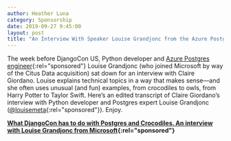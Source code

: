 ```yaml
---
author: Heather Luna
category: Sponsorship
date: 2019-09-27 9:45:00
layout: post
title: "An Interview With Speaker Louise Grandjonc from the Azure Postgres Team"
---
```


The week before DjangoCon US, Python developer and [Azure Postgres engineer](https://docs.microsoft.com/azure/postgresql/quickstart-create-server-database-portal){:rel="sponsored"} Louise Grandjonc (who joined Microsoft by way of the Citus Data acquisition) sat down for an interview with Claire Giordano. Louise explains technical topics in a way that makes sense—and she often uses unusual (and fun) examples, from crocodiles to owls, from Harry Potter to Taylor Swift. Here’s an edited transcript of Claire Giordano’s interview with Python developer and Postgres expert Louise Grandjonc ([@louisemeta](https://twitter.com/louisemeta){:rel="sponsored"}). Enjoy.

**[What DjangoCon has to do with Postgres and Crocodiles. An interview with Louise Grandjonc from Microsoft](https://www.citusdata.com/blog/2019/09/26/what-djangocon-has-to-do-with-postgres-and-crocodiles/){:rel="sponsored"}**

